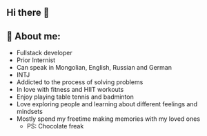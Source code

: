 ## Hi there 👋

## 🔭 About me:
- Fullstack developer
- Prior Internist 
- Can speak in Mongolian, English, Russian and German
- INTJ
- Addicted to the process of solving problems
- In love with fitness and HIIT workouts
- Enjoy playing table tennis and badminton
- Love exploring people and learning about different feelings and mindsets
- Mostly spend my freetime making memories with my loved ones
  - PS: Chocolate freak

